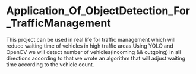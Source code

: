 # Application_Of_ObjectDetection_For_TrafficManagement
This project can be used in real life for traffic management which will reduce waiting time of vehicles in high traffic areas.Using YOLO and OpenCV we will detect number of vehicles(incoming &amp;&amp; outgoing) in all directions according to that we wrote an algorithm that will adjust waiting time according to the vehicle count.
